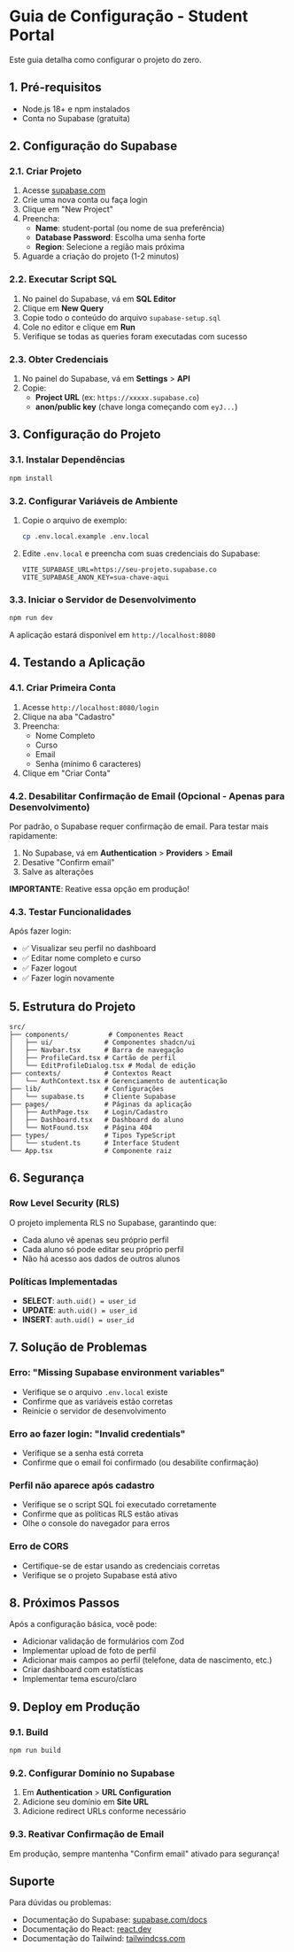 # Guia de Configuração - Student Portal

Este guia detalha como configurar o projeto do zero.

## 1. Pré-requisitos

- Node.js 18+ e npm instalados
- Conta no Supabase (gratuita)

## 2. Configuração do Supabase

### 2.1. Criar Projeto

1. Acesse [supabase.com](https://supabase.com)
2. Crie uma nova conta ou faça login
3. Clique em "New Project"
4. Preencha:
   - **Name**: student-portal (ou nome de sua preferência)
   - **Database Password**: Escolha uma senha forte
   - **Region**: Selecione a região mais próxima
5. Aguarde a criação do projeto (1-2 minutos)

### 2.2. Executar Script SQL

1. No painel do Supabase, vá em **SQL Editor**
2. Clique em **New Query**
3. Copie todo o conteúdo do arquivo `supabase-setup.sql`
4. Cole no editor e clique em **Run**
5. Verifique se todas as queries foram executadas com sucesso

### 2.3. Obter Credenciais

1. No painel do Supabase, vá em **Settings** > **API**
2. Copie:
   - **Project URL** (ex: `https://xxxxx.supabase.co`)
   - **anon/public key** (chave longa começando com `eyJ...`)

## 3. Configuração do Projeto

### 3.1. Instalar Dependências

```bash
npm install
```

### 3.2. Configurar Variáveis de Ambiente

1. Copie o arquivo de exemplo:
   ```bash
   cp .env.local.example .env.local
   ```

2. Edite `.env.local` e preencha com suas credenciais do Supabase:
   ```
   VITE_SUPABASE_URL=https://seu-projeto.supabase.co
   VITE_SUPABASE_ANON_KEY=sua-chave-aqui
   ```

### 3.3. Iniciar o Servidor de Desenvolvimento

```bash
npm run dev
```

A aplicação estará disponível em `http://localhost:8080`

## 4. Testando a Aplicação

### 4.1. Criar Primeira Conta

1. Acesse `http://localhost:8080/login`
2. Clique na aba "Cadastro"
3. Preencha:
   - Nome Completo
   - Curso
   - Email
   - Senha (mínimo 6 caracteres)
4. Clique em "Criar Conta"

### 4.2. Desabilitar Confirmação de Email (Opcional - Apenas para Desenvolvimento)

Por padrão, o Supabase requer confirmação de email. Para testar mais rapidamente:

1. No Supabase, vá em **Authentication** > **Providers** > **Email**
2. Desative "Confirm email"
3. Salve as alterações

**IMPORTANTE**: Reative essa opção em produção!

### 4.3. Testar Funcionalidades

Após fazer login:
- ✅ Visualizar seu perfil no dashboard
- ✅ Editar nome completo e curso
- ✅ Fazer logout
- ✅ Fazer login novamente

## 5. Estrutura do Projeto

```
src/
├── components/          # Componentes React
│   ├── ui/             # Componentes shadcn/ui
│   ├── Navbar.tsx      # Barra de navegação
│   ├── ProfileCard.tsx # Cartão de perfil
│   └── EditProfileDialog.tsx # Modal de edição
├── contexts/           # Contextos React
│   └── AuthContext.tsx # Gerenciamento de autenticação
├── lib/                # Configurações
│   └── supabase.ts     # Cliente Supabase
├── pages/              # Páginas da aplicação
│   ├── AuthPage.tsx    # Login/Cadastro
│   ├── Dashboard.tsx   # Dashboard do aluno
│   └── NotFound.tsx    # Página 404
├── types/              # Tipos TypeScript
│   └── student.ts      # Interface Student
└── App.tsx             # Componente raiz
```

## 6. Segurança

### Row Level Security (RLS)

O projeto implementa RLS no Supabase, garantindo que:
- Cada aluno vê apenas seu próprio perfil
- Cada aluno só pode editar seu próprio perfil
- Não há acesso aos dados de outros alunos

### Políticas Implementadas

- **SELECT**: `auth.uid() = user_id`
- **UPDATE**: `auth.uid() = user_id`
- **INSERT**: `auth.uid() = user_id`

## 7. Solução de Problemas

### Erro: "Missing Supabase environment variables"

- Verifique se o arquivo `.env.local` existe
- Confirme que as variáveis estão corretas
- Reinicie o servidor de desenvolvimento

### Erro ao fazer login: "Invalid credentials"

- Verifique se a senha está correta
- Confirme que o email foi confirmado (ou desabilite confirmação)

### Perfil não aparece após cadastro

- Verifique se o script SQL foi executado corretamente
- Confirme que as políticas RLS estão ativas
- Olhe o console do navegador para erros

### Erro de CORS

- Certifique-se de estar usando as credenciais corretas
- Verifique se o projeto Supabase está ativo

## 8. Próximos Passos

Após a configuração básica, você pode:
- Adicionar validação de formulários com Zod
- Implementar upload de foto de perfil
- Adicionar mais campos ao perfil (telefone, data de nascimento, etc.)
- Criar dashboard com estatísticas
- Implementar tema escuro/claro

## 9. Deploy em Produção

### 9.1. Build

```bash
npm run build
```

### 9.2. Configurar Domínio no Supabase

1. Em **Authentication** > **URL Configuration**
2. Adicione seu domínio em **Site URL**
3. Adicione redirect URLs conforme necessário

### 9.3. Reativar Confirmação de Email

Em produção, sempre mantenha "Confirm email" ativado para segurança!

## Suporte

Para dúvidas ou problemas:
- Documentação do Supabase: [supabase.com/docs](https://supabase.com/docs)
- Documentação do React: [react.dev](https://react.dev)
- Documentação do Tailwind: [tailwindcss.com](https://tailwindcss.com)
